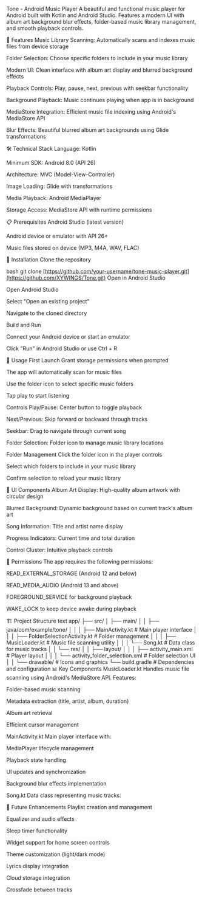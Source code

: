 Tone - Android Music Player
A beautiful and functional music player for Android built with Kotlin and Android Studio. Features a modern UI with album art background blur effects, folder-based music library management, and smooth playback controls.

🎵 Features
Music Library Scanning: Automatically scans and indexes music files from device storage

Folder Selection: Choose specific folders to include in your music library

Modern UI: Clean interface with album art display and blurred background effects

Playback Controls: Play, pause, next, previous with seekbar functionality

Background Playback: Music continues playing when app is in background

MediaStore Integration: Efficient music file indexing using Android's MediaStore API

Blur Effects: Beautiful blurred album art backgrounds using Glide transformations

🛠️ Technical Stack
Language: Kotlin

Minimum SDK: Android 8.0 (API 26)

Architecture: MVC (Model-View-Controller)

Image Loading: Glide with transformations

Media Playback: Android MediaPlayer

Storage Access: MediaStore API with runtime permissions

📋 Prerequisites
Android Studio (latest version)

Android device or emulator with API 26+

Music files stored on device (MP3, M4A, WAV, FLAC)

🔧 Installation
Clone the repository

bash
git clone [https://github.com/your-username/tone-music-player.git](https://github.com/XYWINGS/Tone.git)
Open in Android Studio

Open Android Studio

Select "Open an existing project"

Navigate to the cloned directory

Build and Run

Connect your Android device or start an emulator

Click "Run" in Android Studio or use Ctrl + R

📱 Usage
First Launch
Grant storage permissions when prompted

The app will automatically scan for music files

Use the folder icon to select specific music folders

Tap play to start listening

Controls
Play/Pause: Center button to toggle playback

Next/Previous: Skip forward or backward through tracks

Seekbar: Drag to navigate through current song

Folder Selection: Folder icon to manage music library locations

Folder Management
Click the folder icon in the player controls

Select which folders to include in your music library

Confirm selection to reload your music library

🎨 UI Components
Album Art Display: High-quality album artwork with circular design

Blurred Background: Dynamic background based on current track's album art

Song Information: Title and artist name display

Progress Indicators: Current time and total duration

Control Cluster: Intuitive playback controls

🔐 Permissions
The app requires the following permissions:

READ_EXTERNAL_STORAGE (Android 12 and below)

READ_MEDIA_AUDIO (Android 13 and above)

FOREGROUND_SERVICE for background playback

WAKE_LOCK to keep device awake during playback

🏗️ Project Structure
text
app/
├── src/
│   ├── main/
│   │   ├── java/com/example/tone/
│   │   │   ├── MainActivity.kt          # Main player interface
│   │   │   ├── FolderSelectionActivity.kt # Folder management
│   │   │   ├── MusicLoader.kt           # Music file scanning utility
│   │   │   └── Song.kt                  # Data class for music tracks
│   │   └── res/
│   │       ├── layout/
│   │       │   ├── activity_main.xml           # Player layout
│   │       │   └── activity_folder_selection.xml # Folder selection UI
│   │       └── drawable/                 # Icons and graphics
└── build.gradle                          # Dependencies and configuration
📊 Key Components
MusicLoader.kt
Handles music file scanning using Android's MediaStore API. Features:

Folder-based music scanning

Metadata extraction (title, artist, album, duration)

Album art retrieval

Efficient cursor management

MainActivity.kt
Main player interface with:

MediaPlayer lifecycle management

Playback state handling

UI updates and synchronization

Background blur effects implementation

Song.kt
Data class representing music tracks:

🚀 Future Enhancements
Playlist creation and management

Equalizer and audio effects

Sleep timer functionality

Widget support for home screen controls

Theme customization (light/dark mode)

Lyrics display integration

Cloud storage integration

Crossfade between tracks
